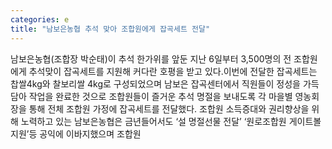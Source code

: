 ```yaml
---
categories: e
title: "남보은농협 추석 맞아 조합원에게 잡곡세트 전달"
---
```

남보은농협(조합장 박순태)이 추석 한가위를 앞둔 지난 6일부터 3,500명의 전 조합원에게 추석맞이 잡곡세트를 지원해 커다란 호평을 받고 있다.이번에 전달한 잡곡세트는 찹쌀4kg와 찰보리쌀 4kg로 구성되었으며 남보은 잡곡센터에서 직원들이 정성을 가득담아 작업을 완료한 것으로 조합원들이 즐거운 추석 명절을 보내도록 각 마을별 영농회장을 통해 전체 조합원 가정에 잡곡세트를 전달했다. 조합원 소득증대와 권리향상을 위해 노력하고 있는 남보은농협은 금년들어서도 ‘설 명절선물 전달’ ‘원로조합원 게이트볼 지원’등 공익에 이바지했으며 조합원